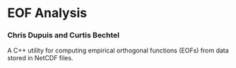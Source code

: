 
# EOF Analysis

### Chris Dupuis and Curtis Bechtel

A C++ utility for computing empirical orthogonal
functions (EOFs) from data stored in NetCDF files.


